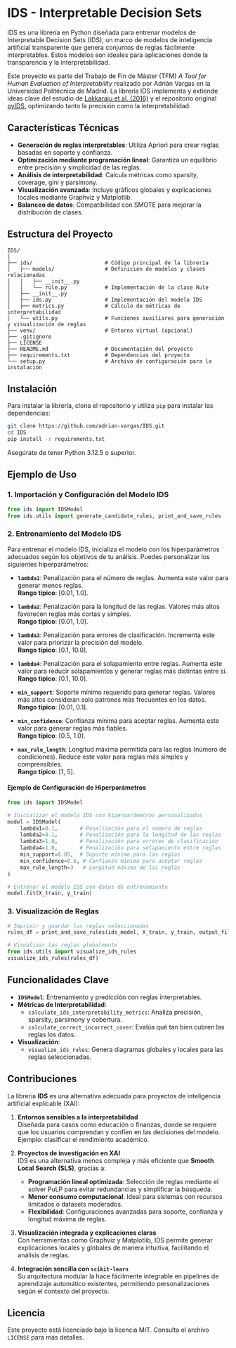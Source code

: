 
# IDS - Interpretable Decision Sets

IDS es una librería en Python diseñada para entrenar modelos de Interpretable Decision Sets (IDS), un marco de modelos de inteligencia artificial transparente que genera conjuntos de reglas fácilmente interpretables. Estos modelos son ideales para aplicaciones donde la transparencia y la interpretabilidad.

Este proyecto es parte del Trabajo de Fin de Máster (TFM) *A Tool for Human Evaluation of Interpretability* realizado por Adrián Vargas en la Universidad Politécnica de Madrid. La librería IDS implementa y extiende ideas clave del estudio de [Lakkaraju et al. (2016)](https://cs.stanford.edu/people/jure/pubs/interpretable-kdd16.pdf) y el repositorio original [pyIDS](https://github.com/jirifilip/pyIDS), optimizando tanto la precisión como la interpretabilidad.

## Características Técnicas

- **Generación de reglas interpretables**: Utiliza Apriori para crear reglas basadas en soporte y confianza.
- **Optimización mediante programación lineal**: Garantiza un equilibrio entre precisión y simplicidad de las reglas.
- **Análisis de interpretabilidad**: Calcula métricas como sparsity, coverage, gini y parsimony.
- **Visualización avanzada**: Incluye gráficos globales y explicaciones locales mediante Graphviz y Matplotlib.
- **Balanceo de datos**: Compatibilidad con SMOTE para mejorar la distribución de clases.

## Estructura del Proyecto

```
IDS/
│
├── ids/                       # Código principal de la librería
│   ├── models/                # Definición de modelos y clases relacionadas
│   │   ├── __init__.py
│   │   └── rule.py            # Implementación de la clase Rule
│   ├── __init__.py
│   ├── ids.py                 # Implementación del modelo IDS
│   ├── metrics.py             # Cálculo de métricas de interpretabilidad
│   └── utils.py               # Funciones auxiliares para generación y visualización de reglas
├── venv/                      # Entorno virtual (opcional)
├── .gitignore
├── LICENSE
├── README.md                  # Documentación del proyecto
├── requirements.txt           # Dependencias del proyecto
└── setup.py                   # Archivo de configuración para la instalación
```

## Instalación

Para instalar la librería, clona el repositorio y utiliza `pip` para instalar las dependencias:

```bash
git clone https://github.com/adrian-vargas/IDS.git
cd IDS
pip install -r requirements.txt
```

Asegúrate de tener Python 3.12.5 o superior.

## Ejemplo de Uso

### 1. Importación y Configuración del Modelo IDS

```python
from ids import IDSModel
from ids.utils import generate_candidate_rules, print_and_save_rules
```

### 2. Entrenamiento del Modelo IDS

Para entrenar el modelo IDS, inicializa el modelo con los hiperparámetros adecuados según los objetivos de tu análisis. Puedes personalizar los siguientes hiperparámetros:

- **`lambda1`**: Penalización para el número de reglas. Aumenta este valor para generar menos reglas.  
  **Rango típico**: [0.01, 1.0].

- **`lambda2`**: Penalización para la longitud de las reglas. Valores más altos favorecen reglas más cortas y simples.  
  **Rango típico**: [0.01, 1.0].

- **`lambda3`**: Penalización para errores de clasificación. Incrementa este valor para priorizar la precisión del modelo.  
  **Rango típico**: [0.1, 10.0].

- **`lambda4`**: Penalización para el solapamiento entre reglas. Aumenta este valor para reducir solapamientos y generar reglas más distintas entre sí.  
  **Rango típico**: [0.1, 10.0].

- **`min_support`**: Soporte mínimo requerido para generar reglas. Valores más altos consideran solo patrones más frecuentes en los datos.  
  **Rango típico**: [0.01, 0.1].

- **`min_confidence`**: Confianza mínima para aceptar reglas. Aumenta este valor para generar reglas más fiables.  
  **Rango típico**: [0.5, 1.0].

- **`max_rule_length`**: Longitud máxima permitida para las reglas (número de condiciones). Reduce este valor para reglas más simples y comprensibles.  
  **Rango típico**: [1, 5].

#### Ejemplo de Configuración de Hiperparámetros

```python
from ids import IDSModel

# Inicializar el modelo IDS con hiperparámetros personalizados
model = IDSModel(
    lambda1=0.1,       # Penalización para el número de reglas
    lambda2=0.1,       # Penalización para la longitud de las reglas
    lambda3=1.0,       # Penalización para errores de clasificación
    lambda4=1.0,       # Penalización para solapamiento entre reglas
    min_support=0.05,  # Soporte mínimo para las reglas
    min_confidence=0.6, # Confianza mínima para aceptar reglas
    max_rule_length=3   # Longitud máxima de las reglas
)

# Entrenar el modelo IDS con datos de entrenamiento
model.fit(X_train, y_train)
```

### 3. Visualización de Reglas

```python
# Imprimir y guardar las reglas seleccionadas
rules_df = print_and_save_rules(ids_model, X_train, y_train, output_file="ids_rules.csv")

# Visualizar las reglas globalmente
from ids.utils import visualize_ids_rules
visualize_ids_rules(rules_df)
```

## Funcionalidades Clave

- **`IDSModel`**: Entrenamiento y predicción con reglas interpretables.
- **Métricas de Interpretabilidad**:
  - `calculate_ids_interpretability_metrics`: Analiza precisión, sparsity, parsimony y cobertura.
  - `calculate_correct_incorrect_cover`: Evalúa qué tan bien cubren las reglas los datos.
- **Visualización**:
  - `visualize_ids_rules`: Genera diagramas globales y locales para las reglas seleccionadas.

## Contribuciones

La librería **IDS** es una alternativa adecuada para proyectos de inteligencia artificial explicable (XAI):

1. **Entornos sensibles a la interpretabilidad**  
   Diseñada para casos como educación o finanzas, donde se requiere que los usuarios comprendan y confíen en las decisiones del modelo. Ejemplo: clasificar el rendimiento académico.

2. **Proyectos de investigación en XAI**  
   IDS es una alternativa menos compleja y más eficiente que **Smooth Local Search (SLS)**, gracias a:
   - **Programación lineal optimizada**: Selección de reglas mediante el solver PuLP para evitar redundancias y simplificar la búsqueda.
   - **Menor consumo computacional**: Ideal para sistemas con recursos limitados o datasets moderados.
   - **Flexibilidad**: Configuraciones avanzadas para soporte, confianza y longitud máxima de reglas.

3. **Visualización integrada y explicaciones claras**  
   Con herramientas como Graphviz y Matplotlib, IDS permite generar explicaciones locales y globales de manera intuitiva, facilitando el análisis de reglas.

4. **Integración sencilla con `scikit-learn`**  
   Su arquitectura modular la hace fácilmente integrable en pipelines de aprendizaje automático existentes, permitiendo personalizaciones según el contexto del proyecto.

## Licencia

Este proyecto está licenciado bajo la licencia MIT. Consulta el archivo `LICENSE` para más detalles.
